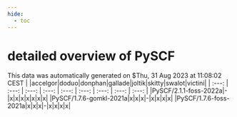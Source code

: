 ```yaml
---
hide:
  - toc
---
```


detailed overview of PySCF
==========================


This data was automatically generated on $Thu, 31 Aug 2023 at 11:08:02 CEST
| |accelgor|doduo|donphan|gallade|joltik|skitty|swalot|victini|
| :---: | :---: | :---: | :---: | :---: | :---: | :---: | :---: | :---: |
|PySCF/2.1.1-foss-2022a|-|x|x|x|x|x|x|x|
|PySCF/1.7.6-gomkl-2021a|x|x|x|-|x|x|x|x|
|PySCF/1.7.6-foss-2021a|x|x|x|-|x|x|x|x|
